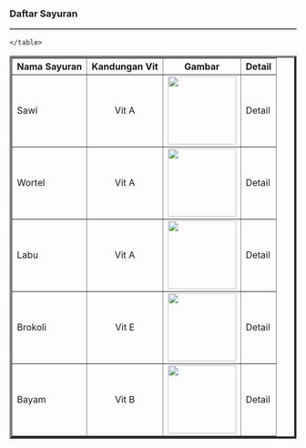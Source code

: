 <!DOCTYPE html>
<html lang="en">
<head>
    <meta charset="UTF-8">
    <meta name="viewport" content="width=device-width, initial-scale=1.0">
    <title>Latihan Tabel</title>
    <link rel="stylesheet" href="asset/style.css">
</head>
<body>
    <h3>Daftar Sayuran</h3>
    <table border="1">
    <table border="4" id="tabel-buah">
    <tr>
        <th>Nama Sayuran</th>
        <th>Kandungan Vit</th>
        <th>Gambar</th>
        <th>Detail</th>
    </tr>
    <tr>
        <td>Sawi</td>
        <td style="text-align: center;">Vit A</td>
        <td><img src="asset/img/sawi.jpg" width="120" height="120"></td>
        <td><a href="#" class="link"></a>Detail</td>
    </tr>
    <tr>
        <td>Wortel</td>
        <td style="text-align: center;">Vit A</td>
        <td><img src="asset/img/wortel.jpg" width="120" height="120"></td>
        <td><a href="#" class="link"></a>Detail</td>
    </tr>
    <tr>
        <td>Labu</td>
        <td style="text-align: center;">Vit A</td>
        <td><img src="asset/img/labu.jpg" width="120" height="120"></td>
        <td><a href="#" class="link"></a>Detail</td>
    </tr>
    <tr>
        <td>Brokoli</td>
        <td style="text-align: center;">Vit E</td>
        <td><img src="asset/img/brokoli.jpg" width="120" height="120"></td>
        <td><a href="#" class="link"></a>Detail</td>
    </tr>
    <tr>
        <td>Bayam</td>
        <td style="text-align: center;">Vit B</td>
        <td><img src="asset/img/bayam.jpeg" width="120" height="120"></td>
        <td><a href="#" class="link"></a>Detail</td>
    </tr>
    
    </table>
</body>
</html>

